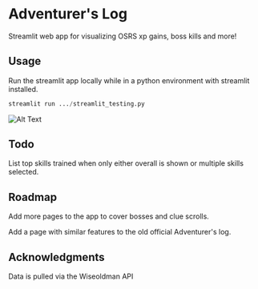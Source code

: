 # Adventurer's Log

Streamlit web app for visualizing OSRS xp gains, boss kills and more!

## Usage

Run the streamlit app locally while in a python environment with streamlit installed.

```python
streamlit run .../streamlit_testing.py
```

![Alt Text](https://i.imgur.com/EgOCzZM.gif)


## Todo

List top skills trained when only either overall is shown or multiple skills selected.

## Roadmap

Add more pages to the app to cover bosses and clue scrolls.

Add a page with similar features to the old official Adventurer's log.

## Acknowledgments

Data is pulled via the Wiseoldman API
